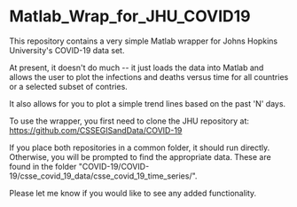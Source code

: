 # Matlab_Wrap_for_JHU_COVID19

This repository contains a very simple Matlab wrapper for Johns Hopkins University's COVID-19 data set.

At present, it doesn't do much -- it just loads the data into Matlab and allows the user to plot the infections and deaths versus time for all countries or a selected subset of contries.

It also allows for you to plot a simple trend lines based on the past 'N' days.

To use the wrapper, you first need to clone the JHU repository at: https://github.com/CSSEGISandData/COVID-19

If you place both repositories in a common folder, it should run directly.  Otherwise, you will be prompted to find the appropriate data.  These are found in the folder "COVID-19/COVID-19/csse_covid_19_data/csse_covid_19_time_series/".

Please let me know if you would like to see any added functionality. 
